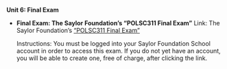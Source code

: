 **Unit 6: Final Exam** <span id="6"></span> 
-   **Final Exam: The Saylor Foundation’s “POLSC311 Final Exam”**
    Link: The Saylor Foundation’s [“POLSC311 Final
    Exam”](http://school.saylor.org/mod/quiz/view.php?id=1198)  
      
     Instructions: You must be logged into your Saylor Foundation School
    account in order to access this exam. If you do not yet have an
    account, you will be able to create one, free of charge, after
    clicking the link.


